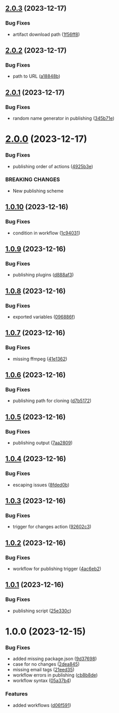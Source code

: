 ## [2.0.3](https://github.com/GonzaloHirsch/shader-playground/compare/v2.0.2...v2.0.3) (2023-12-17)


### Bug Fixes

* artifact download path ([1f56ff8](https://github.com/GonzaloHirsch/shader-playground/commit/1f56ff84f9c5d9b8aa6cce4c429adfbd9c776fe1))

## [2.0.2](https://github.com/GonzaloHirsch/shader-playground/compare/v2.0.1...v2.0.2) (2023-12-17)


### Bug Fixes

* path to URL ([a18848b](https://github.com/GonzaloHirsch/shader-playground/commit/a18848bb36cc7c7d949cd373357bf3ab9a885900))

## [2.0.1](https://github.com/GonzaloHirsch/shader-playground/compare/v2.0.0...v2.0.1) (2023-12-17)


### Bug Fixes

* random name generator in publishing ([345b71e](https://github.com/GonzaloHirsch/shader-playground/commit/345b71eea7dd4a4c377367fb97b0cf4e2fb1c0b3))

# [2.0.0](https://github.com/GonzaloHirsch/shader-playground/compare/v1.0.10...v2.0.0) (2023-12-17)


### Bug Fixes

* publishing order of actions ([4925b3e](https://github.com/GonzaloHirsch/shader-playground/commit/4925b3e9cf44095cf7ccd8e9d9f317ec8a8a503c))


### BREAKING CHANGES

* New publishing scheme

## [1.0.10](https://github.com/GonzaloHirsch/shader-playground/compare/v1.0.9...v1.0.10) (2023-12-16)


### Bug Fixes

* condition in workflow ([1c94031](https://github.com/GonzaloHirsch/shader-playground/commit/1c9403168051b5f679fad245c54c61d1f6084590))

## [1.0.9](https://github.com/GonzaloHirsch/shader-playground/compare/v1.0.8...v1.0.9) (2023-12-16)


### Bug Fixes

* publishing plugins ([d888af3](https://github.com/GonzaloHirsch/shader-playground/commit/d888af315d83f5a08584b4b215a9faadc1c7416b))

## [1.0.8](https://github.com/GonzaloHirsch/shader-playground/compare/v1.0.7...v1.0.8) (2023-12-16)


### Bug Fixes

* exported variables ([096886f](https://github.com/GonzaloHirsch/shader-playground/commit/096886f60fdcede931e8aed1f2e293d8bedcbc9d))

## [1.0.7](https://github.com/GonzaloHirsch/shader-playground/compare/v1.0.6...v1.0.7) (2023-12-16)


### Bug Fixes

* missing ffmpeg ([41e1362](https://github.com/GonzaloHirsch/shader-playground/commit/41e13620bd546ca0b68f10841ab4ccd23bee34fc))

## [1.0.6](https://github.com/GonzaloHirsch/shader-playground/compare/v1.0.5...v1.0.6) (2023-12-16)


### Bug Fixes

* publishing path for cloning ([d7b5172](https://github.com/GonzaloHirsch/shader-playground/commit/d7b517221ee348ee0c6c50214a3892f56f4d12af))

## [1.0.5](https://github.com/GonzaloHirsch/shader-playground/compare/v1.0.4...v1.0.5) (2023-12-16)


### Bug Fixes

* publishing output ([7aa2809](https://github.com/GonzaloHirsch/shader-playground/commit/7aa2809ed10fa216d36cfebce173680206105831))

## [1.0.4](https://github.com/GonzaloHirsch/shader-playground/compare/v1.0.3...v1.0.4) (2023-12-16)


### Bug Fixes

* escaping issues ([8fded0b](https://github.com/GonzaloHirsch/shader-playground/commit/8fded0bb9b710d6157f2dd160fd94fbc28a5423f))

## [1.0.3](https://github.com/GonzaloHirsch/shader-playground/compare/v1.0.2...v1.0.3) (2023-12-16)


### Bug Fixes

* trigger for changes action ([92602c3](https://github.com/GonzaloHirsch/shader-playground/commit/92602c33ff38946a574d107ff705cf2125f8029e))

## [1.0.2](https://github.com/GonzaloHirsch/shader-playground/compare/v1.0.1...v1.0.2) (2023-12-16)


### Bug Fixes

* workflow for publishing trigger ([4ac6eb2](https://github.com/GonzaloHirsch/shader-playground/commit/4ac6eb22b6efe9a83195d786aa11c80690a3d5da))

## [1.0.1](https://github.com/GonzaloHirsch/shader-playground/compare/v1.0.0...v1.0.1) (2023-12-16)


### Bug Fixes

* publishing script ([25e330c](https://github.com/GonzaloHirsch/shader-playground/commit/25e330cfc774e7deaaa61414c4fbc999227b5bb2))

# 1.0.0 (2023-12-15)


### Bug Fixes

* added missing package.json ([9d37698](https://github.com/GonzaloHirsch/shader-playground/commit/9d376985eedad0d68fd0c83f6d42bd001c910251))
* case for no changes ([2dea845](https://github.com/GonzaloHirsch/shader-playground/commit/2dea845a1a061efe30921e33951aa638eb24c65d))
* missing email tags ([21eed35](https://github.com/GonzaloHirsch/shader-playground/commit/21eed35cde0579ce93fa42bc693791fc9c2bd115))
* workflow errors in publishing ([cb8b8de](https://github.com/GonzaloHirsch/shader-playground/commit/cb8b8de82a7d4bd3904d8c0197d9bb2cde61ad64))
* workflow syntax ([05a37b4](https://github.com/GonzaloHirsch/shader-playground/commit/05a37b482cc3127fd6b88ee94d15c3ba04c70e67))


### Features

* added workflows ([d06f591](https://github.com/GonzaloHirsch/shader-playground/commit/d06f591668c523b4b81f2dfb57e4198732a16615))

